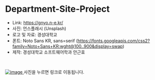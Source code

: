 # Department-Site-Project

- Link: https://gnyo.n-e.kr/
- 사진: 언스플래시 (Unsplash)
- 로고 및 자료: 경성대학교
- 폰트: Noto Sans KR, sans=serif (https://fonts.googleapis.com/css2?family=Noto+Sans+KR:wght@100..900&display=swap)
- 제작: 경성대학교 소프트웨어학과 안근효

</br>

<a href="https://gnyo.n-e.kr/" target="_blank"> ![image](https://github.com/user-attachments/assets/49e67c8c-e68c-4f4b-86aa-6c5568031aa7) <a>
사진을 누르면 링크로 이동됩니다.
